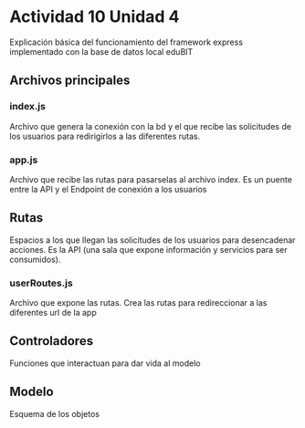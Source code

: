 # Actividad 10 Unidad 4
Explicación básica del funcionamiento del framework express implementado con la base de datos local eduBIT

## Archivos principales
### index.js
Archivo que genera la conexión con la bd y el que recibe las solicitudes de los usuarios para redirigirlos a las diferentes rutas.

### app.js
Archivo que recibe las rutas para pasarselas al archivo index. Es un puente entre la API y el Endpoint de conexión a los usuarios

## Rutas
Espacios a los que llegan las solicitudes de los usuarios para desencadenar acciones.
Es la API (una sala que expone información y servicios para ser consumidos).

### userRoutes.js
Archivo que expone las rutas. Crea las rutas para redireccionar a las diferentes url de la app


## Controladores
Funciones que interactuan para dar vida al modelo

## Modelo
Esquema de los objetos



